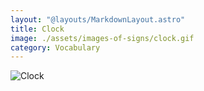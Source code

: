 ```yaml
---
layout: "@layouts/MarkdownLayout.astro"
title: Clock
image: ./assets/images-of-signs/clock.gif
category: Vocabulary
---
```


![Clock](@signs/clock.gif)
